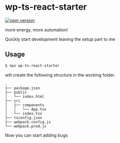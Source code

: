 # wp-ts-react-starter

[![npm version](https://badge.fury.io/js/wp-ts-react-starter.svg)](https://badge.fury.io/js/wp-ts-react-starter)

more energy, more automation!

Quickly start development leaving the setup part to me

## Usage

```bash
$ npx wp-ts-react-starter
```

will create the following structure in the working folder.

```
.
├── package.json
├── public
│   └── index.html
├── src
│   ├── components
│   │   └── App.tsx
│   └── index.tsx
├── tsconfig.json
├── webpack.config.js
└── webpack.prod.js

```
Now you can start adding bugs

